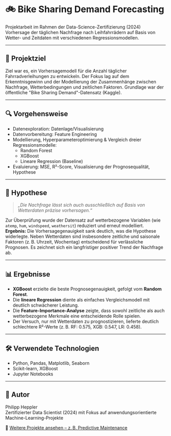 # 🚲 Bike Sharing Demand Forecasting

Projektarbeit im Rahmen der Data-Science-Zertifizierung (2024)  
Vorhersage der täglichen Nachfrage nach Leihfahrrädern auf Basis von Wetter- und Zeitdaten mit verschiedenen Regressionsmodellen.

---

## 📌 Projektziel

Ziel war es, ein Vorhersagemodell für die Anzahl täglicher Fahrradverleihungen zu entwickeln. Der Fokus lag auf dem Erkenntnisgewinn und der Modellierung der Zusammenhänge zwischen Nachfrage, Wetterbedingungen und zeitlichen Faktoren. Grundlage war der öffentliche "Bike Sharing Demand"-Datensatz (Kaggle).

---

## 🔍 Vorgehensweise

- Datenexploration: Datenlage/Visualisierung
- Datenvorbereitung: Feature Engineering
- Modellierung, Hyperparameteroptimierung & Vergleich dreier Regressionsmodelle:
  - Random Forest
  - XGBoost
  - Lineare Regression (Baseline)
- Evaluierung: MSE, R²-Score, Visualisierung der Prognosequalität, Hypothese

---

## 🧪 Hypothese

> *„Die Nachfrage lässt sich auch ausschließlich auf Basis von Wetterdaten präzise vorhersagen.“*

Zur Überprüfung wurde der Datensatz auf wetterbezogene Variablen (wie `atemp`, `hum`, `windspeed`, `weathersit`) reduziert und erneut modelliert.  
**Ergebnis:** Die Vorhersagegenauigkeit sank deutlich, was die Hypothese widerlegte. Neben Wetterdaten sind insbesondere zeitliche und saisonale Faktoren (z. B. Uhrzeit, Wochentag) entscheidend für verlässliche Prognosen. Es zeichnet sich ein langfristiger positiver Trend der Nachfrage ab.

---

## 📊 Ergebnisse

- **XGBoost** erzielte die beste Prognosegenauigkeit, gefolgt vom **Random Forest**.
- Die **lineare Regression** diente als einfaches Vergleichsmodell mit deutlich schwächerer Leistung.
- Die **Feature-Importance-Analyse** zeigte, dass sowohl zeitliche als auch wetterbezogene Merkmale eine entscheidende Rolle spielen.
- Der Versuch, nur mit Wetterdaten zu prognostizieren, lieferte deutlich schlechtere R²-Werte (z. B. RF: 0.575, XGB: 0.547, LR: 0.458).

---

## 🛠️ Verwendete Technologien

- Python, Pandas, Matplotlib, Seaborn
- Scikit-learn, XGBoost
- Jupyter Notebooks

---

## 👤 Autor

Philipp Heppler  
Zertifizierter Data Scientist (2024) mit Fokus auf anwendungsorientierte Machine-Learning-Projekte

🔗 [Weitere Projekte ansehen – z. B. Predictive Maintenance](https://github.com/philhap/predictive-maintenance-light)
